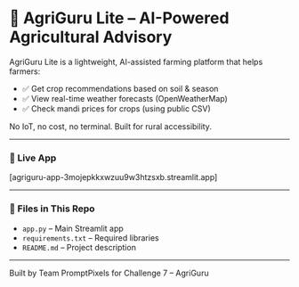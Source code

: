 # 🌾 AgriGuru Lite – AI-Powered Agricultural Advisory

AgriGuru Lite is a lightweight, AI-assisted farming platform that helps farmers:
- ✅ Get crop recommendations based on soil & season
- ✅ View real-time weather forecasts (OpenWeatherMap)
- ✅ Check mandi prices for crops (using public CSV)

No IoT, no cost, no terminal. Built for rural accessibility.

---

### 🔗 Live App
[agriguru-app-3mojepkkxwzuu9w3htzsxb.streamlit.app]

---

### 📁 Files in This Repo
- `app.py` – Main Streamlit app
- `requirements.txt` – Required libraries
- `README.md` – Project description

---

Built by Team PromptPixels for Challenge 7 – AgriGuru

